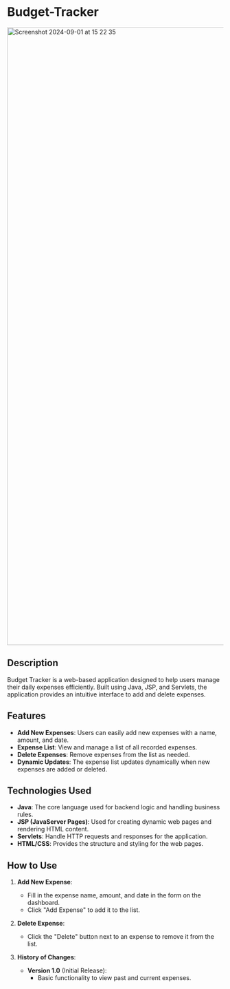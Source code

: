 # Budget-Tracker

<img width="1436" alt="Screenshot 2024-09-01 at 15 22 35" src="https://github.com/user-attachments/assets/ea96af21-768f-4a50-b3be-737907cc66b9">

## Description 
Budget Tracker is a web-based application designed to help users manage their daily expenses efficiently. Built using Java, JSP, and Servlets, the application provides an intuitive interface to add and delete expenses.

## Features
- **Add New Expenses**: Users can easily add new expenses with a name, amount, and date.
- **Expense List**: View and manage a list of all recorded expenses.
- **Delete Expenses**: Remove expenses from the list as needed.
- **Dynamic Updates**: The expense list updates dynamically when new expenses are added or deleted.

## Technologies Used
- **Java**: The core language used for backend logic and handling business rules.
- **JSP (JavaServer Pages)**: Used for creating dynamic web pages and rendering HTML content.
- **Servlets**: Handle HTTP requests and responses for the application.
- **HTML/CSS**: Provides the structure and styling for the web pages.

## How to Use
1. **Add New Expense**: 
   - Fill in the expense name, amount, and date in the form on the dashboard.
   - Click "Add Expense" to add it to the list.
2. **Delete Expense**:
   - Click the "Delete" button next to an expense to remove it from the list.

3. **History of Changes**:
   - **Version 1.0** (Initial Release):
     - Basic functionality to view past and current expenses.
